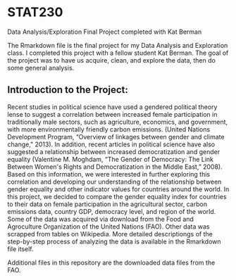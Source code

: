 # STAT230
Data Analysis/Exploration Final Project completed with Kat Berman

The Rmarkdown file is the final project for my Data Analysis and Exploration class. I completed this project with a fellow student Kat Berman. The goal of the project was to have us acquire, clean, and explore the data, then do some general analysis.

## Introduction to the Project:
Recent studies in political science have used a gendered political theory lense to suggest a correlation between increased female participation in traditionally male sectors, such as agriculture, economics, and government, with more environmentally friendly carbon emissions. (United Nations Development Program, “Overview of linkages between gender and climate change," 2013).  In addition, recent articles in political science have also suggested a relationship between increased democratization and gender equality (Valentine M. Moghdam, “The Gender of Democracy: The Link Between Women's Rights and Democratization in the Middle East,” 2008).  Based on this information, we were interested in further exploring this correlation and developing our understanding of the relationship between gender equality and other indicator values for countries around the world.  In this project, we decided to compare the gender equality index for countries to their data on female participation in the agricultural sector, carbon emissions data, country GDP, democracy level, and region of the world. Some of the data was acquired via download from the Food and Agroculture Organization of the United Nations (FAO). Other data was scrapped from tables on Wikipedia. More detailed descriptiongs of the step-by-step process of analyzing the data is available in the Rmarkdown file itself.

Additional files in this repository are the downloaded data files from the FAO.
